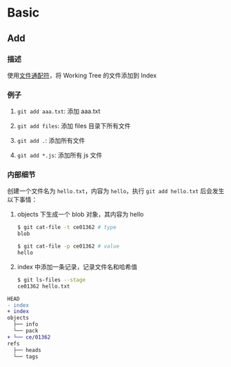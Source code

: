 # Basic

## Add

### 描述
使用[文件通配符]()，将 Working Tree 的文件添加到 Index
### 例子

1. `git add aaa.txt`: 添加 aaa.txt

2. `git add files`: 添加 files 目录下所有文件

3. `git add .`: 添加所有文件

4. `git add *.js`: 添加所有 js 文件

### 内部细节

创建一个文件名为 `hello.txt`，内容为 `hello`，执行 `git add hello.txt` 后会发生以下事情：

1. objects 下生成一个 blob 对象，其内容为 hello
    ```sh
    $ git cat-file -t ce01362 # type
    blob

    $ git cat-file -p ce01362 # value
    hello
    ```
2. index 中添加一条记录，记录文件名和哈希值
    ```sh
    $ git ls-files --stage
    ce01362 hello.txt
    ```

```diff
HEAD
- index
+ index
objects
  ├── info
  └── pack
+ └── ce/01362
refs
  ├── heads
  └── tags
```


